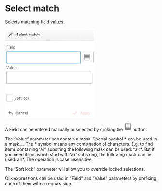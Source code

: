 # Select match

Selects matching field values.

![](../.gitbook/assets/image%20%2894%29.png)

A Field can be entered manually or selected by clicking the ![](../.gitbook/assets/image%20%28122%29.png) button.

The “Value” parameter can contain a mask. Special symbol **\*** can be used in a mask_._ The  **\*** symbol means any combination of characters. E.g. to find items containing ‘air’ substring the following mask can be used: \*air\*. But if you need items which start with ‘air’ substring, the following mask can be used: air\*. The operation is case insensitive.

The “Soft lock” parameter will allow you to override locked selections.


Qlik expressions can be used in “Field” and “Value” parameters by prefixing each of them with an equals sign.

